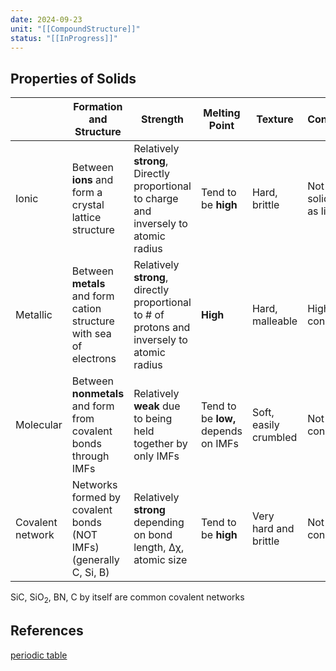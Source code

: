 ```yaml
---
date: 2024-09-23
unit: "[[CompoundStructure]]"
status: "[[InProgress]]"
---
```

## Properties of Solids


|                  | Formation and Structure                                            | Strength                                                                                    | Melting Point                       | Texture               | Conductivity                      |
| ---------------- | ------------------------------------------------------------------ | ------------------------------------------------------------------------------------------- | ----------------------------------- | --------------------- | --------------------------------- |
| Ionic            | Between **ions** and form a crystal lattice structure              | Relatively **strong**, Directly proportional to charge and inversely to atomic radius       | Tend to be **high**                 | Hard, brittle         | Not when solid, but can as liquid |
| Metallic         | Between **metals** and form cation structure with sea of electrons | Relatively **strong**, directly proportional to # of protons and inversely to atomic radius | **High**                            | Hard, malleable       | Highly conductive                 |
| Molecular        | Between **nonmetals** and form from covalent bonds through IMFs    | Relatively **weak** due to being held together by only IMFs                                 | Tend to be **low,** depends on IMFs | Soft, easily crumbled | Not conductive                    |
| Covalent network | Networks formed by covalent bonds (NOT IMFs) (generally C, Si, B)  | Relatively **strong** depending on bond length, ∆χ, atomic size                             | Tend to be **high**                 | Very hard and brittle | Not conductive                    |

SiC, SiO<sub>2</sub>, BN, C by itself are common covalent networks

## References
[periodic table](https://www.foxxlifesciences.com/pages/periodic-table-of-elements-chart)

